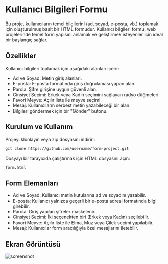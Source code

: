 # Kullanıcı Bilgileri Formu
Bu proje, kullanıcıların temel bilgilerini (ad, soyad, e-posta, vb.) toplamak için oluşturulmuş basit bir HTML formudur. Kullanıcı bilgileri formu, web projelerinde temel form yapısını anlamak ve geliştirmek isteyenler için ideal bir başlangıç sağlar.

## Özellikler
Kullanıcı bilgileri toplamak için aşağıdaki alanları içerir:
- Ad ve Soyad: Metin giriş alanları.
- E-posta: E-posta formatında giriş doğrulaması yapan alan.
- Parola: Şifre girişine uygun güvenli alan.
- Cinsiyet Seçimi: Erkek veya Kadın seçimini sağlayan radyo düğmeleri.
- Favori Meyve: Açılır liste ile meyve seçimi.
- Mesaj: Kullanıcıların serbest metin yazabileceği bir alan.
- Bilgileri göndermek için bir "Gönder" butonu.

## Kurulum ve Kullanım
Projeyi klonlayın veya zip dosyasını indirin:
```
git clone https://github.com/username/form-project.git
```
Dosyayı bir tarayıcıda çalıştırmak için HTML dosyasını açın:
```
form.html
```
## Form Elemanları
- Ad ve Soyad: Kullanıcı metin kutularına ad ve soyadını yazabilir.
- E-posta: Kullanıcı yalnızca geçerli bir e-posta adresi formatında bilgi girebilir.
- Parola: Giriş yapılan şifreler maskelenir.
- Cinsiyet Seçimi: İki seçenekten biri (Erkek veya Kadın) seçilebilir.
- Favori Meyve: Açılır liste ile Elma, Muz veya Çilek seçimi yapılabilir.
- Mesaj: Kullanıcılar form aracılığıyla özel mesajlarını iletebilir.
## Ekran Görüntüsü

![screenshot](https://github.com/user-attachments/assets/86e8caeb-58d0-429d-891a-676aadc37513)
